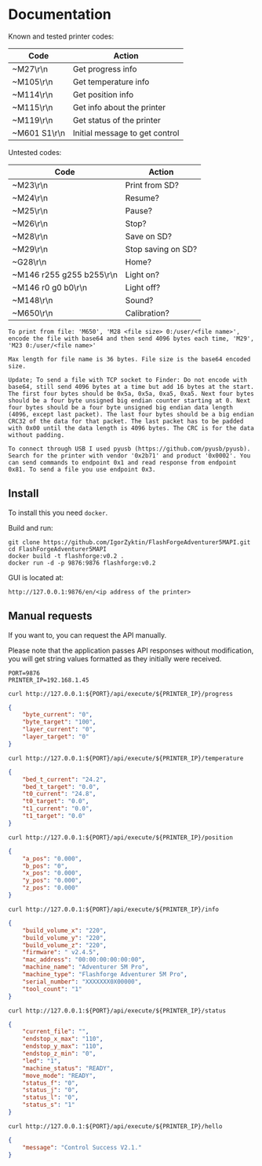 # Documentation

Known and tested printer codes:

| Code         | Action                         |
|--------------|--------------------------------|
| ~M27\r\n     | Get progress info              |
| ~M105\r\n    | Get temperature info           |
| ~M114\r\n    | Get position info              |
| ~M115\r\n    | Get info about the printer     |
| ~M119\r\n    | Get status of the printer      |
| ~M601 S1\r\n | Initial message to get control |

Untested codes:

| Code                     | Action             |
|--------------------------|--------------------|
| ~M23\r\n                 | Print from SD?     |
| ~M24\r\n                 | Resume?            |
| ~M25\r\n                 | Pause?             |
| ~M26\r\n                 | Stop?              |
| ~M28\r\n                 | Save on SD?        |
| ~M29\r\n                 | Stop saving on SD? |
| ~G28\r\n                 | Home?              |
| ~M146 r255 g255 b255\r\n | Light on?          |
| ~M146 r0 g0 b0\r\n       | Light off?         |
| ~M148\r\n                | Sound?             |
| ~M650\r\n                | Calibration?       |

```
To print from file: 'M650', 'M28 <file size> 0:/user/<file name>', encode the file with base64 and then send 4096 bytes each time, 'M29', 'M23 0:/user/<file name>'

Max length for file name is 36 bytes. File size is the base64 encoded size.

Update; To send a file with TCP socket to Finder: Do not encode with base64, still send 4096 bytes at a time but add 16 bytes at the start. The first four bytes should be 0x5a, 0x5a, 0xa5, 0xa5. Next four bytes should be a four byte unsigned big endian counter starting at 0. Next four bytes should be a four byte unsigned big endian data length (4096, except last packet). The last four bytes should be a big endian CRC32 of the data for that packet. The last packet has to be padded with 0x00 until the data length is 4096 bytes. The CRC is for the data without padding.

To connect through USB I used pyusb (https://github.com/pyusb/pyusb). Search for the printer with vendor '0x2b71' and product '0x0002'. You can send commands to endpoint 0x1 and read response from endpoint 0x81. To send a file you use endpoint 0x3.
```

## Install

To install this you need `docker`.

Build and run:

```shell
git clone https://github.com/IgorZyktin/FlashForgeAdventurer5MAPI.git
cd FlashForgeAdventurer5MAPI
docker build -t flashforge:v0.2 .
docker run -d -p 9876:9876 flashforge:v0.2
```

GUI is located at:

```shell
http://127.0.0.1:9876/en/<ip address of the printer>
```

## Manual requests

If you want to, you can request the API manually.

Please note that the application passes API responses without modification, you
will get string values formatted as they initially were received.

```shell
PORT=9876
PRINTER_IP=192.168.1.45
```

```shell
curl http://127.0.0.1:${PORT}/api/execute/${PRINTER_IP}/progress
```

```json
{
    "byte_current": "0",
    "byte_target": "100",
    "layer_current": "0",
    "layer_target": "0"
}
```

```shell
curl http://127.0.0.1:${PORT}/api/execute/${PRINTER_IP}/temperature
```

```json
{
    "bed_t_current": "24.2",
    "bed_t_target": "0.0",
    "t0_current": "24.8",
    "t0_target": "0.0",
    "t1_current": "0.0",
    "t1_target": "0.0"
}
```

```shell
curl http://127.0.0.1:${PORT}/api/execute/${PRINTER_IP}/position
```

```json
{
    "a_pos": "0.000",
    "b_pos": "0",
    "x_pos": "0.000",
    "y_pos": "0.000",
    "z_pos": "0.000"
}
```

```shell
curl http://127.0.0.1:${PORT}/api/execute/${PRINTER_IP}/info
```

```json
{
    "build_volume_x": "220",
    "build_volume_y": "220",
    "build_volume_z": "220",
    "firmware": " v2.4.5",
    "mac_address": "00:00:00:00:00:00",
    "machine_name": "Adventurer 5M Pro",
    "machine_type": "Flashforge Adventurer 5M Pro",
    "serial_number": "XXXXXXX0X00000",
    "tool_count": "1"
}
```

```shell
curl http://127.0.0.1:${PORT}/api/execute/${PRINTER_IP}/status
```

```json
{
    "current_file": "",
    "endstop_x_max": "110",
    "endstop_y_max": "110",
    "endstop_z_min": "0",
    "led": "1",
    "machine_status": "READY",
    "move_mode": "READY",
    "status_f": "0",
    "status_j": "0",
    "status_l": "0",
    "status_s": "1"
}
```

```shell
curl http://127.0.0.1:${PORT}/api/execute/${PRINTER_IP}/hello
```

```json
{
    "message": "Control Success V2.1."
}
```
